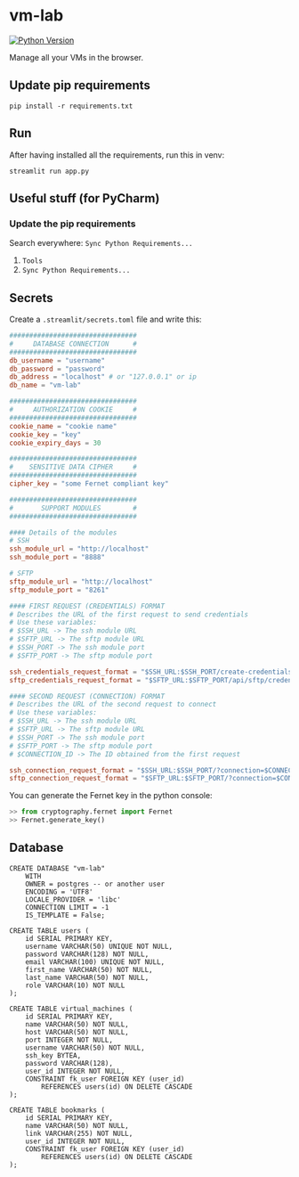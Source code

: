 # vm-lab
[![Python Version](https://img.shields.io/badge/Python-3.12.8-blue?logo=python&logoColor=white)](https://www.python.org/downloads/release/python-3128/)

Manage all your VMs in the browser.

## Update pip requirements
```shell
pip install -r requirements.txt
```

## Run
After having installed all the requirements, run this in venv:
```shell
streamlit run app.py
```


## Useful stuff (for PyCharm)
### Update the pip requirements

Search everywhere:
`Sync Python Requirements...`

1. `Tools`
2. `Sync Python Requirements...`


## Secrets
Create a `.streamlit/secrets.toml` file and write this:
```toml
################################
#     DATABASE CONNECTION      #
################################
db_username = "username"
db_password = "password"
db_address = "localhost" # or "127.0.0.1" or ip
db_name = "vm-lab"

################################
#     AUTHORIZATION COOKIE     #
################################
cookie_name = "cookie name"
cookie_key = "key"
cookie_expiry_days = 30

################################
#    SENSITIVE DATA CIPHER     #
################################
cipher_key = "some Fernet compliant key"

################################
#       SUPPORT MODULES        #
################################

#### Details of the modules
# SSH
ssh_module_url = "http://localhost"
ssh_module_port = "8888"

# SFTP
sftp_module_url = "http://localhost"
sftp_module_port = "8261"

#### FIRST REQUEST (CREDENTIALS) FORMAT
# Describes the URL of the first request to send credentials
# Use these variables:
# $SSH_URL -> The ssh module URL
# $SFTP_URL -> The sftp module URL
# $SSH_PORT -> The ssh module port
# $SFTP_PORT -> The sftp module port

ssh_credentials_request_format = "$SSH_URL:$SSH_PORT/create-credentials"
sftp_credentials_request_format = "$SFTP_URL:$SFTP_PORT/api/sftp/credentials/create"

#### SECOND REQUEST (CONNECTION) FORMAT
# Describes the URL of the second request to connect
# Use these variables:
# $SSH_URL -> The ssh module URL
# $SFTP_URL -> The sftp module URL
# $SSH_PORT -> The ssh module port
# $SFTP_PORT -> The sftp module port
# $CONNECTION_ID -> The ID obtained from the first request

ssh_connection_request_format = "$SSH_URL:$SSH_PORT/?connection=$CONNECTION_ID"
sftp_connection_request_format = "$SFTP_URL:$SFTP_PORT/?connection=$CONNECTION_ID"

```

You can generate the Fernet key in the python console:
```python
>> from cryptography.fernet import Fernet 
>> Fernet.generate_key()
```

## Database
```postgresql
CREATE DATABASE "vm-lab"
    WITH
    OWNER = postgres -- or another user
    ENCODING = 'UTF8'
    LOCALE_PROVIDER = 'libc'
    CONNECTION LIMIT = -1
    IS_TEMPLATE = False;
```

```postgresql
CREATE TABLE users (
    id SERIAL PRIMARY KEY,
    username VARCHAR(50) UNIQUE NOT NULL,
    password VARCHAR(128) NOT NULL,
    email VARCHAR(100) UNIQUE NOT NULL,
    first_name VARCHAR(50) NOT NULL,
    last_name VARCHAR(50) NOT NULL,
    role VARCHAR(10) NOT NULL
);
```

```postgresql
CREATE TABLE virtual_machines (
    id SERIAL PRIMARY KEY,
    name VARCHAR(50) NOT NULL,
    host VARCHAR(50) NOT NULL,
    port INTEGER NOT NULL,
    username VARCHAR(50) NOT NULL,
    ssh_key BYTEA,
    password VARCHAR(128),
    user_id INTEGER NOT NULL, 
    CONSTRAINT fk_user FOREIGN KEY (user_id)
        REFERENCES users(id) ON DELETE CASCADE 
);
```

```postgresql
CREATE TABLE bookmarks (
    id SERIAL PRIMARY KEY,
    name VARCHAR(50) NOT NULL,
    link VARCHAR(255) NOT NULL,
    user_id INTEGER NOT NULL, 
    CONSTRAINT fk_user FOREIGN KEY (user_id)
        REFERENCES users(id) ON DELETE CASCADE 
);
```
